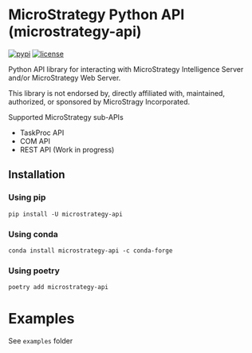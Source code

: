 # MicroStrategy Python API (microstrategy-api)

[![pypi](https://img.shields.io/pypi/v/microstrategy-api.svg)](https://pypi.org/project/microstrategy-api/)
[![license](https://img.shields.io/github/license/arcann/mstr_python_api.svg)](https://github.com/arcann/mstr_python_api/blob/master/license.txt)


Python API library for interacting with MicroStrategy Intelligence Server and/or MicroStrategy Web Server.

This library is not endorsed by, directly affiliated with, maintained, authorized, or sponsored by MicroStragy Incorporated.

Supported MicroStrategy sub-APIs

 - TaskProc API
 - COM API
 - REST API (Work in progress)

## Installation

### Using pip

`pip install -U microstrategy-api`

### Using conda
`conda install microstrategy-api -c conda-forge`

### Using poetry

`poetry add microstrategy-api`

# Examples

See `examples` folder